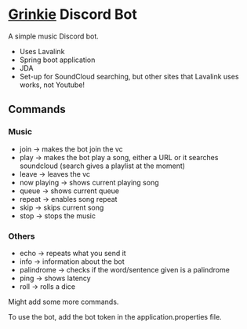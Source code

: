 # [Grinkie](https://github.com/user-attachments/assets/80ded6f3-2d6c-4c0c-a935-5651069f5ca4) Discord Bot #

A simple music Discord bot.
- Uses Lavalink
- Spring boot application
- JDA
- Set-up for SoundCloud searching, but other sites that Lavalink uses works, not Youtube!

## Commands ##
### Music
- join -> makes the bot join the vc
- play -> makes the bot play a song, either a URL or it searches soundcloud (search gives a playlist at the moment)
- leave -> leaves the vc
- now playing -> shows current playing song
- queue -> shows current queue
- repeat -> enables song repeat
- skip -> skips current song
- stop -> stops the music
### Others
- echo -> repeats what you send it
- info -> information about the bot
- palindrome -> checks if the word/sentence given is a palindrome
- ping -> shows latency
- roll -> rolls a dice

Might add some more commands.

To use the bot, add the bot token in the application.properties file.
